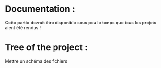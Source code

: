 # Documentation : 
 Cette partie devrait être disponible sous peu le temps que tous les projets aient été rendus ! 

# Tree of the project : 
Mettre un schéma des fichiers 
